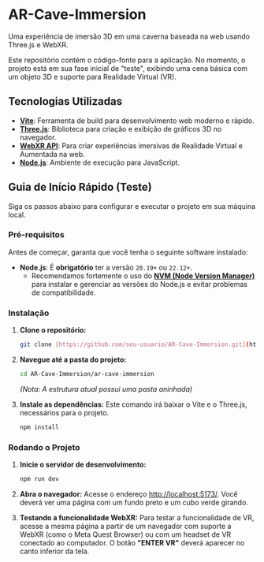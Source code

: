 # AR-Cave-Immersion

Uma experiência de imersão 3D em uma caverna baseada na web usando Three.js e WebXR.

Este repositório contém o código-fonte para a aplicação. No momento, o projeto está em sua fase inicial de "teste", exibindo uma cena básica com um objeto 3D e suporte para Realidade Virtual (VR).

## Tecnologias Utilizadas

* **[Vite](https.vitejs.dev/)**: Ferramenta de build para desenvolvimento web moderno e rápido.
* **[Three.js](https://threejs.org/)**: Biblioteca para criação e exibição de gráficos 3D no navegador.
* **[WebXR API](https://developer.mozilla.org/pt-BR/docs/Web/API/WebXR_Device_API)**: Para criar experiências imersivas de Realidade Virtual e Aumentada na web.
* **[Node.js](https://nodejs.org/)**: Ambiente de execução para JavaScript.

## Guia de Início Rápido (Teste)

Siga os passos abaixo para configurar e executar o projeto em sua máquina local.

### Pré-requisitos

Antes de começar, garanta que você tenha o seguinte software instalado:

* **Node.js**: É **obrigatório** ter a versão `20.19+` ou `22.12+`.
    * Recomendamos fortemente o uso do **[NVM (Node Version Manager)](https://github.com/coreybutler/nvm-windows)** para instalar e gerenciar as versões do Node.js e evitar problemas de compatibilidade.

### Instalação

1.  **Clone o repositório:**
    ```bash
    git clone [https://github.com/seu-usuario/AR-Cave-Immersion.git](https://github.com/seu-usuario/AR-Cave-Immersion.git)
    ```

2.  **Navegue até a pasta do projeto:**
    ```bash
    cd AR-Cave-Immersion/ar-cave-immersion
    ```
    *(Nota: A estrutura atual possui uma pasta aninhada)*

3.  **Instale as dependências:**
    Este comando irá baixar o Vite e o Three.js, necessários para o projeto.
    ```bash
    npm install
    ```

### Rodando o Projeto

1.  **Inicie o servidor de desenvolvimento:**
    ```bash
    npm run dev
    ```

2.  **Abra o navegador:**
    Acesse o endereço [http://localhost:5173/](http://localhost:5173/). Você deverá ver uma página com um fundo preto e um cubo verde girando.

3.  **Testando a funcionalidade WebXR:**
    Para testar a funcionalidade de VR, acesse a mesma página a partir de um navegador com suporte a WebXR (como o Meta Quest Browser) ou com um headset de VR conectado ao computador. O botão **"ENTER VR"** deverá aparecer no canto inferior da tela.